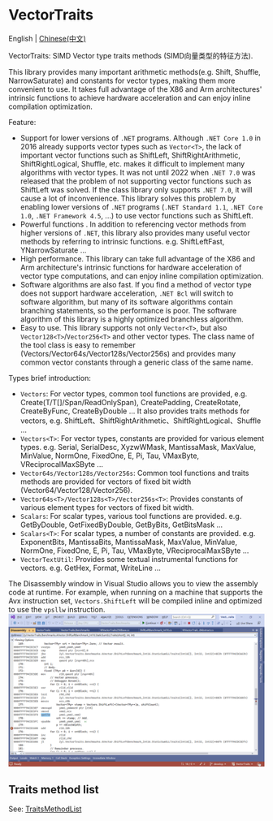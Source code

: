 # VectorTraits
English | [Chinese(中文)](README_Chinese.md)

VectorTraits: SIMD Vector type traits methods (SIMD向量类型的特征方法).

This library provides many important arithmetic methods(e.g. Shift, Shuffle, NarrowSaturate) and constants for vector types, making them more convenient to use. It takes full advantage of the X86 and Arm architectures' intrinsic functions to achieve hardware acceleration and can enjoy inline compilation optimization.

Feature:
- Support for lower versions of `.NET` programs. Although `.NET Core 1.0` in 2016 already supports vector types such as `Vector<T>`, the lack of important vector functions such as ShiftLeft, ShiftRightArithmetic, ShiftRightLogical, Shuffle, etc. makes it difficult to implement many algorithms with vector types. It was not until 2022 when `.NET 7.0` was released that the problem of not supporting vector functions such as ShiftLeft was solved. If the class library only supports `.NET 7.0`, it will cause a lot of inconvenience. This library solves this problem by enabling lower versions of `.NET` programs (`.NET Standard 1.1`, `.NET Core 1.0`, `.NET Framework 4.5`, ...) to use vector functions such as ShiftLeft.
- Powerful functions . In addition to referencing vector methods from higher versions of `.NET`, this library also provides many useful vector methods by referring to intrinsic functions. e.g. ShiftLeftFast, YNarrowSaturate ...
- High performance. This library can take full advantage of the X86 and Arm architecture's intrinsic functions for hardware acceleration of vector type computations, and can enjoy inline compilation optimization.
- Software algorithms are also fast. If you find a method of vector type does not support hardware acceleration, `.NET Bcl` will switch to software algorithm, but many of its software algorithms contain branching statements, so the performance is poor.  The software algorithm of this library is a highly optimized branchless algorithm.
- Easy to use. This library supports not only `Vector<T>`, but also `Vector128<T>`/`Vector256<T>` and other vector types. The class name of the tool class is easy to remember (Vectors/Vector64s/Vector128s/Vector256s) and provides many common vector constants through a generic class of the same name.

Types brief introduction:
- `Vectors`: For vector types, common tool functions are provided, e.g. Create(T/T[]/Span/ReadOnlySpan), CreatePadding, CreateRotate, CreateByFunc, CreateByDouble ... It also provides traits methods for vectors, e.g. ShiftLeft、ShiftRightArithmetic、ShiftRightLogical、Shuffle ...
- `Vectors<T>`: For vector types, constants are provided for various element types. e.g. Serial, SerialDesc, XyzwWMask, MantissaMask, MaxValue, MinValue, NormOne, FixedOne, E, Pi, Tau, VMaxByte, VReciprocalMaxSByte ...
- `Vector64s/Vector128s/Vector256s`: Common tool functions and traits methods are provided for vectors of fixed bit width (Vector64/Vector128/Vector256).
- `Vector64s<T>/Vector128s<T>/Vector256s<T>`: Provides constants of various element types for vectors of fixed bit width.
- `Scalars`: For scalar types, various tool functions are provided. e.g. GetByDouble, GetFixedByDouble, GetByBits, GetBitsMask ...
- `Scalars<T>`: For scalar types, a number of constants are provided. e.g. ExponentBits, MantissaBits, MantissaMask, MaxValue, MinValue, NormOne, FixedOne, E, Pi, Tau, VMaxByte, VReciprocalMaxSByte ...
- `VectorTextUtil`: Provides some textual instrumental functions for vectors. e.g. GetHex, Format, WriteLine ...

The Disassembly window in Visual Studio allows you to view the assembly code at runtime.  For example, when running on a machine that supports the Avx instruction set, `Vectors.ShiftLeft` will be compiled inline and optimized to use the `vpsllw` instruction.
![Vectors.ShiftLeft_use_inline.png](docs/Vectors.ShiftLeft_use_inline.png)

## Traits method list

See: [TraitsMethodList](TraitsMethodList.md)
